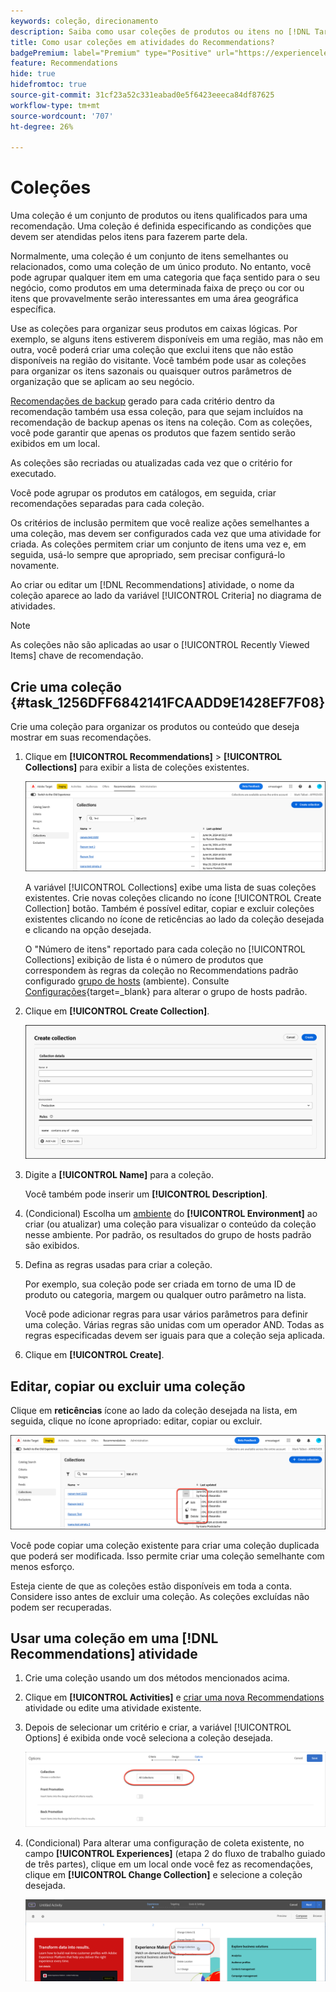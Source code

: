 ```yaml
---
keywords: coleção, direcionamento
description: Saiba como usar coleções de produtos ou itens no [!DNL Target Recommendations].
title: Como usar coleções em atividades do Recommendations?
badgePremium: label="Premium" type="Positive" url="https://experienceleague.adobe.com/docs/target/using/introduction/intro.html?lang=en#premium newtab=true" tooltip="Consulte o que está incluído no Target Premium."
feature: Recommendations
hide: true
hidefromtoc: true
source-git-commit: 31cf23a52c331eabad0e5f6423eeeca84df87625
workflow-type: tm+mt
source-wordcount: '707'
ht-degree: 26%

---
```


# Coleções

Uma coleção é um conjunto de produtos ou itens qualificados para uma recomendação. Uma coleção é definida especificando as condições que devem ser atendidas pelos itens para fazerem parte dela.

Normalmente, uma coleção é um conjunto de itens semelhantes ou relacionados, como uma coleção de um único produto. No entanto, você pode agrupar qualquer item em uma categoria que faça sentido para o seu negócio, como produtos em uma determinada faixa de preço ou cor ou itens que provavelmente serão interessantes em uma área geográfica específica.

Use as coleções para organizar seus produtos em caixas lógicas. Por exemplo, se alguns itens estiverem disponíveis em uma região, mas não em outra, você poderá criar uma coleção que exclui itens que não estão disponíveis na região do visitante. Você também pode usar as coleções para organizar os itens sazonais ou quaisquer outros parâmetros de organização que se aplicam ao seu negócio.

[Recomendações de backup](/help/main/c-recommendations/c-algorithms/backup-recs.md) gerado para cada critério dentro da recomendação também usa essa coleção, para que sejam incluídos na recomendação de backup apenas os itens na coleção. Com as coleções, você pode garantir que apenas os produtos que fazem sentido serão exibidos em um local.

As coleções são recriadas ou atualizadas cada vez que o critério for executado.

Você pode agrupar os produtos em catálogos, em seguida, criar recomendações separadas para cada coleção.

Os critérios de inclusão permitem que você realize ações semelhantes a uma coleção, mas devem ser configurados cada vez que uma atividade for criada. As coleções permitem criar um conjunto de itens uma vez e, em seguida, usá-lo sempre que apropriado, sem precisar configurá-lo novamente.

Ao criar ou editar um [!DNL Recommendations] atividade, o nome da coleção aparece ao lado da variável [!UICONTROL Criteria] no diagrama de atividades.

>[!NOTE]
>
>As coleções não são aplicadas ao usar o [!UICONTROL Recently Viewed Items] chave de recomendação.

## Crie uma coleção {#task_1256DFF6842141FCAADD9E1428EF7F08}

Crie uma coleção para organizar os produtos ou conteúdo que deseja mostrar em suas recomendações.

1. Clique em **[!UICONTROL Recommendations]** > **[!UICONTROL Collections]** para exibir a lista de coleções existentes.

   ![Lista de coleções](assets/collections-list.png)

   A variável [!UICONTROL Collections] exibe uma lista de suas coleções existentes. Crie novas coleções clicando no ícone [!UICONTROL Create Collection] botão. Também é possível editar, copiar e excluir coleções existentes clicando no ícone de reticências ao lado da coleção desejada e clicando na opção desejada.

   O &quot;Número de itens&quot; reportado para cada coleção no [!UICONTROL Collections] exibição de lista é o número de produtos que correspondem às regras da coleção no Recommendations padrão configurado [grupo de hosts](/help/main/administrating-target/hosts.md) (ambiente). Consulte [Configurações](https://experienceleague.adobe.com/docs/target-dev/developer/recommendations.html){target=_blank} para alterar o grupo de hosts padrão.

1. Clique em **[!UICONTROL Create Collection]**.

   ![Criar coleção](/help/main/c-recommendations/c-products/assets/create-collection.png)

1. Digite a **[!UICONTROL Name]** para a coleção.

   Você também pode inserir um **[!UICONTROL Description]**.

1. (Condicional) Escolha um [ambiente](/help/main/administrating-target/environments.md) do **[!UICONTROL Environment]** ao criar (ou atualizar) uma coleção para visualizar o conteúdo da coleção nesse ambiente. Por padrão, os resultados do grupo de hosts padrão são exibidos.

1. Defina as regras usadas para criar a coleção.

   Por exemplo, sua coleção pode ser criada em torno de uma ID de produto ou categoria, margem ou qualquer outro parâmetro na lista.

   Você pode adicionar regras para usar vários parâmetros para definir uma coleção. Várias regras são unidas com um operador AND. Todas as regras especificadas devem ser iguais para que a coleção seja aplicada.

1. Clique em **[!UICONTROL Create]**.

<!-- ## Create a collection using [!UICONTROL Advanced Search]

You can also create collections using [!UICONTROL Advanced Search] on the [Catalog Search](/help/main/c-recommendations/c-products/catalog-search.md#save-as) page ([!UICONTROL Recommendations] > [!UICONTROL Catalog Search] > [!UICONTROL Advanced Search]). 

![Save as dialog](/help/main/c-recommendations/c-products/assets/save-as.png)

After creating a search using "id > contains," for example, you can then click [!UICONTROL Save As] > [!UICONTROL Collection].

>[!IMPORTANT]
>
>The [!UICONTROL Advanced Search] functionality is case-insensitive; however, products returned at the time of delivery are based on case-sensitive search. This mismatch might lead to confusion. Ensure that you consider case-sensitivity when you create collections based on results using the [!UICONTROL Advanced Search] functionality. For example, if you perform a search for "Holiday," that initial search lists results containing "Holiday" and "holiday." If you then create a catalog with the intent to return products containing "holiday," only products containing "holiday" are returned. Products containing "Holiday" are not returned. -->

## Editar, copiar ou excluir uma coleção

Clique em **reticências** ícone ao lado da coleção desejada na lista, em seguida, clique no ícone apropriado: editar, copiar ou excluir.

![Ícones de flutuação: editar, copiar e excluir](/help/main/c-recommendations/c-products/assets/hover-icons-new.png)

Você pode copiar uma coleção existente para criar uma coleção duplicada que poderá ser modificada. Isso permite criar uma coleção semelhante com menos esforço.

Esteja ciente de que as coleções estão disponíveis em toda a conta. Considere isso antes de excluir uma coleção. As coleções excluídas não podem ser recuperadas.

## Usar uma coleção em uma [!DNL Recommendations] atividade

1. Crie uma coleção usando um dos métodos mencionados acima.

1. Clique em **[!UICONTROL Activities]** e [criar uma nova Recommendations](/help/main/c-recommendations/t-create-recs-activity/create-recs-activity.md) atividade ou edite uma atividade existente.

1. Depois de selecionar um critério e criar, a variável [!UICONTROL Options] é exibida onde você seleciona a coleção desejada.

   ![Escolher opção de coleção](/help/main/c-recommendations/c-products/assets/choose-collection.png)

1. (Condicional) Para alterar uma configuração de coleta existente, no campo **[!UICONTROL Experiences]** (etapa 2 do fluxo de trabalho guiado de três partes), clique em um local onde você fez as recomendações, clique em **[!UICONTROL Change Collection]** e selecione a coleção desejada.

   ![Opção Alterar coleção](/help/main/c-recommendations/c-products/assets/change-collection.png)